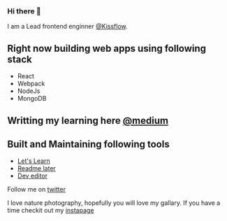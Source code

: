 ### Hi there 👋
 I am a Lead frontend enginner [@Kissflow](https://www.linkedin.com/company/kissflow/).
 
## Right now building web apps using following stack
  * React
  * Webpack
  * NodeJs
  * MongoDB

## Writting my learning here [@medium](https://medium.com/@saravananr_93203)

## Built and Maintaining following tools
  * [Let's Learn](http://groupstudy.dev/)
  * [Readme later](http://readmelater.dev/)
  * [Dev editor](https://deveditor.dev/)

Follow me on [twitter](https://twitter.com/sara_vananr)

I love nature photography, hopefully you will love my gallary.
If you have a time checkit out my [instapage](https://www.instagram.com/saravanan_ramupillai/) 

<!--
**saravanan10393/saravanan10393** is a ✨ _special_ ✨ repository because its `README.md` (this file) appears on your GitHub profile.

Here are some ideas to get you started:

- 🔭 I’m currently working on ...
- 🌱 I’m currently learning ...
- 👯 I’m looking to collaborate on ...
- 🤔 I’m looking for help with ...
- 💬 Ask me about ...
- 📫 How to reach me: ...
- 😄 Pronouns: ...
- ⚡ Fun fact: ...
-->
